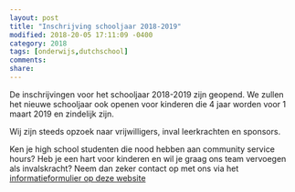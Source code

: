 ```yaml
---
layout: post
title: "Inschrijving schooljaar 2018-2019"
modified: 2018-20-05 17:11:09 -0400
category: 2018
tags: [onderwijs,dutchschool]
comments: 
share: 
---
```


De inschrijvingen voor het schooljaar 2018-2019 zijn geopend. We zullen het nieuwe schooljaar ook openen voor kinderen die 4 jaar worden voor 1 maart 2019 en zindelijk zijn.

Wij zijn steeds opzoek naar vrijwilligers, inval leerkrachten en sponsors.

Ken je high school studenten die nood hebben aan community service hours? Heb je een hart voor kinderen en wil je graag ons team vervoegen als invalskracht? Neem dan zeker contact op met ons via het [informatieformulier op deze website](/aanmelden)
